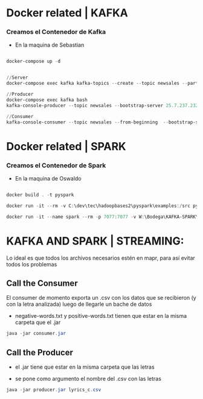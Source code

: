 # Docker related | KAFKA

### Creamos el Contenedor de Kafka
- En la maquina de Sebastian

```powershell

docker-compose up -d


//Server
docker-compose exec kafka kafka-topics --create --topic newsales --partitions 1 --replication-factor 1 --bootstrap-server 25.7.237.232:29093

//Producer
docker-compose exec kafka bash
kafka-console-producer --topic newsales --bootstrap-server 25.7.237.232:29093

//Consumer
kafka-console-consumer --topic newsales --from-beginning  --bootstrap-server 25.7.237.232:29093

```


# Docker related | SPARK

### Creamos el Contenedor de Spark
- En la maquina de Oswaldo

```powershell

docker build . -t pyspark

docker run -it --rm -v C:\dev\tec\hadoopbases2\pyspark\examples:/src pyspark bash

docker run -it --name spark --rm -p 7077:7077 -v W:\Bodega\KAFKA-SPARK\cursostec\hadoopbases2\pyspark\examples:/src --net littlenet --ip 10.0.0.3 pyspark bash

```


# KAFKA AND SPARK | STREAMING:

Lo ideal es que todos los archivos necesarios estén en mapr, para así evitar todos los problemas

## Call the Consumer

El consumer de momento exporta un .csv con los datos que se recibieron (y con la letra analizada) luego de llegarle un bache de datos

- negative-words.txt y positive-words.txt tienen que estar en la misma carpeta que el .jar
```powershell
java -jar consumer.jar
```



## Call the Producer
- el .jar tiene que estar en la misma carpeta que las letras

- se pone como argumento el nombre del .csv con las letras
```powershell
java -jar producer.jar lyrics_c.csv
```